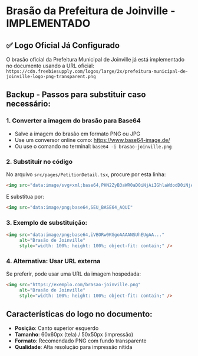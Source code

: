 # Brasão da Prefeitura de Joinville - IMPLEMENTADO

## ✅ Logo Oficial Já Configurado

O brasão oficial da Prefeitura Municipal de Joinville já está implementado no documento usando a URL oficial:
`https://cdn.freebiesupply.com/logos/large/2x/prefeitura-municipal-de-joinville-logo-png-transparent.png`

## Backup - Passos para substituir caso necessário:

### 1. Converter a imagem do brasão para Base64
- Salve a imagem do brasão em formato PNG ou JPG
- Use um conversor online como: https://www.base64-image.de/
- Ou use o comando no terminal: `base64 -i brasao-joinville.png`

### 2. Substituir no código
No arquivo `src/pages/PetitionDetail.tsx`, procure por esta linha:

```html
<img src="data:image/svg+xml;base64,PHN2ZyB3aWR0aD0iNjAiIGhlaWdodD0iNjAiIHZpZXdCb3g9IjAgMCA2MCA2MCIgZmlsbD0ibm9uZSIgeG1sbnM9Imh0dHA6Ly93d3cudzMub3JnLzIwMDAvc3ZnIj4KPHJlY3Qgd2lkdGg9IjYwIiBoZWlnaHQ9IjYwIiBmaWxsPSIjMDA2NkNDIi8+CjxjaXJjbGUgY3g9IjMwIiBjeT0iMzAiIHI9IjIwIiBmaWxsPSIjRkZGRkZGIi8+Cjx0ZXh0IHg9IjMwIiB5PSIzNSIgZm9udC1mYW1pbHk9IkFyaWFsIiBmb250LXNpemU9IjEyIiBmaWxsPSIjMDA2NkNDIiB0ZXh0LWFuY2hvcj0ibWlkZGxlIj5KVkU8L3RleHQ+Cjwvc3ZnPgo="
```

E substitua por:

```html
<img src="data:image/png;base64,SEU_BASE64_AQUI"
```

### 3. Exemplo de substituição:
```html
<img src="data:image/png;base64,iVBORw0KGgoAAAANSUhEUgAA..." 
     alt="Brasão de Joinville" 
     style="width: 100%; height: 100%; object-fit: contain;" />
```

### 4. Alternativa: Usar URL externa
Se preferir, pode usar uma URL da imagem hospedada:

```html
<img src="https://exemplo.com/brasao-joinville.png" 
     alt="Brasão de Joinville" 
     style="width: 100%; height: 100%; object-fit: contain;" />
```

## Características do logo no documento:
- **Posição**: Canto superior esquerdo
- **Tamanho**: 60x60px (tela) / 50x50px (impressão)
- **Formato**: Recomendado PNG com fundo transparente
- **Qualidade**: Alta resolução para impressão nítida
